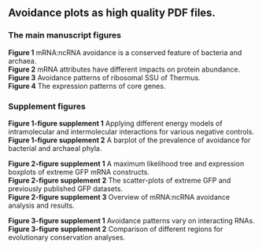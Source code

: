 ## Avoidance plots as high quality PDF files.

### The main manuscript figures  
<strong>Figure 1</strong>  mRNA:ncRNA avoidance is a conserved feature of bacteria and archaea.  
<strong>Figure 2</strong>  mRNA attributes have different impacts on protein abundance.  
<strong>Figure 3</strong>  Avoidance patterns of ribosomal SSU of Thermus.  
<strong>Figure 4</strong>  The expression patterns of core genes.  


### Supplement figures  
<strong>Figure 1-figure supplement 1</strong>  Applying different energy models of intramolecular and intermolecular interactions for various negative controls.  
<strong>Figure 1-figure supplement 2</strong>  A barplot of the prevalence of avoidance for bacterial and archaeal phyla.  

<strong>Figure 2-figure supplement 1</strong>  A maximum likelihood tree and expression boxplots of extreme GFP mRNA constructs.  
<strong>Figure 2-figure supplement 2</strong>  The scatter-plots of extreme GFP and previously published GFP datasets.  
<strong>Figure 2-figure supplement 3</strong>  Overview of mRNA:ncRNA avoidance analysis and results.  

<strong>Figure 3-figure supplement 1</strong>  Avoidance patterns vary on interacting RNAs.  
<strong>Figure 3-figure supplement 2</strong>  Comparison of different regions for evolutionary conservation analyses.  







